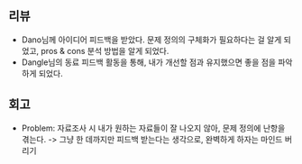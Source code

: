 ## 리뷰
- Dano님께 아이디어 피드백을 받았다. 문제 정의의 구체화가 필요하다는 걸 알게 되었고, pros & cons 분석 방법을 알게 되었다.
- Dangle님의 동료 피드백 활동을 통해, 내가 개선할 점과 유지했으면 좋을 점을 파악하게 되었다.
## 회고
- Problem: 자료조사 시 내가 원하는 자료들이 잘 나오지 않아, 문제 정의에 난항을 겪는다. -> 그냥 한 데까지만 피드백 받는다는 생각으로, 완벽하게 하자는 마인드 버리기
